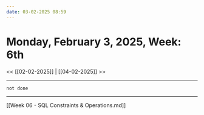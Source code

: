 ```yaml
---
date: 03-02-2025 08:59
---
```

# Monday, February 3, 2025, Week: 6th 

<< [[02-02-2025]] | [[04-02-2025]] >>
***
```tasks
not done
```
---

[[Week 06 - SQL Constraints & Operations.md]]

